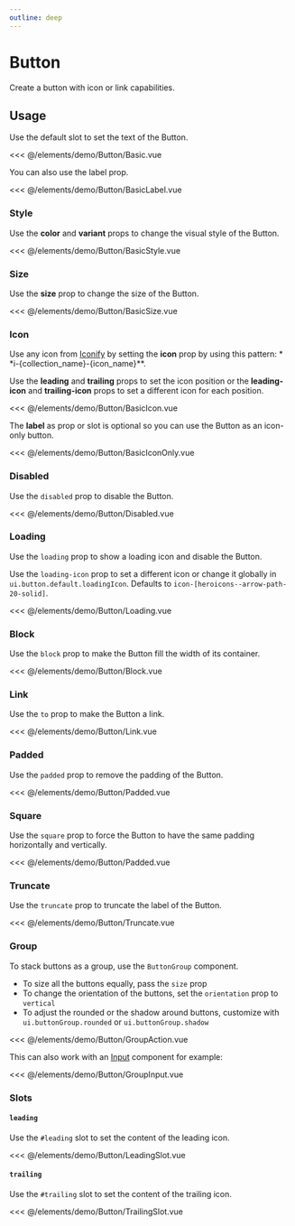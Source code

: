 ```yaml
---
outline: deep
---
```


<script setup>
import Basic from './demo/Button/Basic.vue';
import BasicLabel from './demo/Button/BasicLabel.vue';
import BasicStyle from './demo/Button/BasicStyle.vue';
import BasicSize from './demo/Button/BasicSize.vue';
import BasicIcon from './demo/Button/BasicIcon.vue';
import BasicIconOnly from './demo/Button/BasicIconOnly.vue';
import Disabled from './demo/Button/Disabled.vue';
import Loading from './demo/Button/Loading.vue';
import Block from './demo/Button/Block.vue';
import Link from './demo/Button/Link.vue';
import Padded from './demo/Button/Padded.vue';
import Square from './demo/Button/Square.vue';
import Truncate from './demo/Button/Truncate.vue';
import GroupAction from './demo/Button/GroupAction.vue';
import GroupInput from './demo/Button/GroupInput.vue';
import LeadingSlot from './demo/Button/LeadingSlot.vue';
import TrailingSlot from './demo/Button/TrailingSlot.vue';
</script>

# Button

Create a button with icon or link capabilities.

## Usage

Use the default slot to set the text of the Button.

<DemoContainer>
  <Basic/>
</DemoContainer>

<<< @/elements/demo/Button/Basic.vue

You can also use the label prop.

<DemoContainer>
  <BasicLabel />
</DemoContainer>

<<< @/elements/demo/Button/BasicLabel.vue

### Style

Use the **color** and **variant** props to change the visual style of the Button.

<DemoContainer>
  <BasicStyle />
</DemoContainer>

<<< @/elements/demo/Button/BasicStyle.vue

### Size

Use the **size** prop to change the size of the Button.

<DemoContainer>
  <BasicSize />
</DemoContainer>

<<< @/elements/demo/Button/BasicSize.vue

### Icon

Use any icon from [Iconify](https://icones.js.org/) by setting the **icon** prop by using this pattern: *
*i-{collection_name}-{icon_name}**.

Use the **leading** and **trailing** props to set the icon position or the **leading-icon** and **trailing-icon** props
to set a different icon for each position.

<DemoContainer>
  <BasicIcon />
</DemoContainer>

<<< @/elements/demo/Button/BasicIcon.vue

The **label** as prop or slot is optional so you can use the Button as an icon-only button.

<DemoContainer>
  <BasicIconOnly />
</DemoContainer>

<<< @/elements/demo/Button/BasicIconOnly.vue

### Disabled

Use the `disabled` prop to disable the Button.

<DemoContainer>
  <Disabled />
</DemoContainer>

<<< @/elements/demo/Button/Disabled.vue

### Loading

Use the `loading` prop to show a loading icon and disable the Button.

Use the `loading-icon` prop to set a different icon or change it globally in `ui.button.default.loadingIcon`. Defaults to
`icon-[heroicons--arrow-path-20-solid]`.

<DemoContainer>
<Loading />
</DemoContainer>

<<< @/elements/demo/Button/Loading.vue

### Block

Use the `block` prop to make the Button fill the width of its container.

<DemoContainer>
<Block />
</DemoContainer>

<<< @/elements/demo/Button/Block.vue

### Link

Use the `to` prop to make the Button a link.

<DemoContainer>
<Link />
</DemoContainer>

<<< @/elements/demo/Button/Link.vue

### Padded

Use the `padded` prop to remove the padding of the Button.

<DemoContainer>
<Padded />
</DemoContainer>

<<< @/elements/demo/Button/Padded.vue

### Square

Use the `square` prop to force the Button to have the same padding horizontally and vertically.

<DemoContainer>
<Square />
</DemoContainer>

<<< @/elements/demo/Button/Padded.vue

### Truncate

Use the `truncate` prop to truncate the label of the Button.

<DemoContainer>
<Truncate />
</DemoContainer>

<<< @/elements/demo/Button/Truncate.vue

### Group

To stack buttons as a group, use the `ButtonGroup` component.
- To size all the buttons equally, pass the `size` prop
- To change the orientation of the buttons, set the `orientation` prop to `vertical`
- To adjust the rounded or the shadow around buttons, customize with `ui.buttonGroup.rounded` or `ui.buttonGroup.shadow`

<DemoContainer>
<GroupAction />
</DemoContainer>

<<< @/elements/demo/Button/GroupAction.vue

This can also work with an [Input](/forms/input) component for example:

<DemoContainer>
<GroupInput />
</DemoContainer>

<<< @/elements/demo/Button/GroupInput.vue

### Slots

#### `leading`

Use the `#leading` slot to set the content of the leading icon.

<DemoContainer>
<LeadingSlot />
</DemoContainer>

<<< @/elements/demo/Button/LeadingSlot.vue

#### `trailing`

Use the `#trailing` slot to set the content of the trailing icon.

<DemoContainer>
<TrailingSlot />
</DemoContainer>

<<< @/elements/demo/Button/TrailingSlot.vue